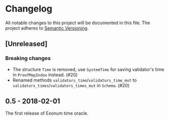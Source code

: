 # Changelog

All notable changes to this project will be documented in this file.
The project adheres to [Semantic Versioning](http://semver.org/spec/v2.0.0.html).

## [Unreleased]

### Breaking changes

+ The structure `Time` is removed, use `SystemTime`
for saving validator's time in `ProofMapIndex` instead. (#20)
+ Renamed methods `validators_time`/`validators_time_mut` to
`validators_times`/`validators_times_mut` in `Schema`. (#20)

## 0.5 - 2018-02-01

The first release of Exonum time oracle.
